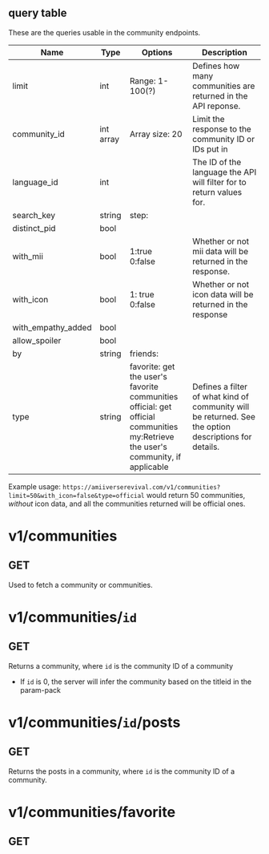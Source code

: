 ## query table

These are the queries usable in the community endpoints.

| Name               | Type      | Options                                                                                                                                  | Description                                                                                           |
| ------------------ | --------- | ---------------------------------------------------------------------------------------------------------------------------------------- | ----------------------------------------------------------------------------------------------------- |
| limit              | int       | Range: 1-100(?)                                                                                                                          | Defines how many communities are returned in the API reponse.                                         |
| community_id       | int array | Array size: 20                                                                                                                           | Limit the response to the community ID or IDs put in                                                  |
| language_id        | int       |                                                                                                                                          | The ID of the language the API will filter for to return values for.                                  |
| search_key         | string    | step: <br/>                                                                                                                              |                                                                                                       |
| distinct_pid       | bool      |                                                                                                                                          |                                                                                                       |
| with_mii           | bool      | 1:true<br/>0:false                                                                                                                       | Whether or not mii data will be returned in the response.                                             |
| with_icon          | bool      | 1: true<br/>0:false                                                                                                                      | Whether or not icon data will be returned in the response                                             |
| with_empathy_added | bool      |                                                                                                                                          |                                                                                                       |
| allow_spoiler      | bool      |                                                                                                                                          |                                                                                                       |
| by                 | string    | friends:<br/>                                                                                                                            |                                                                                                       |
| type               | string    | favorite: get the user's favorite communities<br/>official: get official communities<br/>my:Retrieve the user's community, if applicable | Defines a filter of what kind of community will be returned. See the option descriptions for details. |

Example usage: `https://amiiverserevival.com/v1/communities?limit=50&with_icon=false&type=official` would return 50 communities, *without* icon data, and all the communities returned will be official ones.

# v1/communities

## GET

Used to fetch a community or communities.

# v1/communities/`id`

## GET

Returns a community, where `id` is the community ID of a community

- If `id` is 0, the server will infer the community based on the titleid in the param-pack

# v1/communities/`id`/posts

## GET

Returns the posts in a community, where `id` is the community ID of a community.

# v1/communities/favorite

## GET
